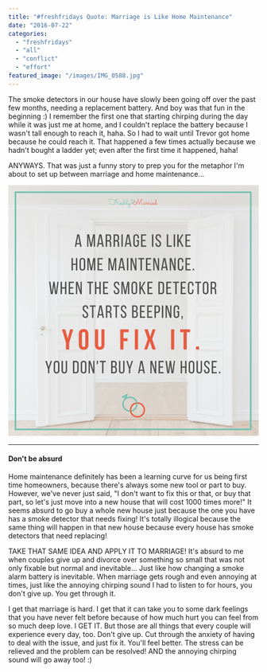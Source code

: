 ```yaml
---
title: "#freshfridays Quote: Marriage is Like Home Maintenance"
date: "2016-07-22"
categories: 
  - "freshfridays"
  - "all"
  - "conflict"
  - "effort"
featured_image: "/images/IMG_0588.jpg"
---
```


The smoke detectors in our house have slowly been going off over the past few months, needing a replacement battery. And boy was that fun in the beginning :) I remember the first one that starting chirping during the day while it was just me at home, and I couldn't replace the battery because I wasn't tall enough to reach it, haha. So I had to wait until Trevor got home because he could reach it. That happened a few times actually because we hadn't bought a ladder yet; even after the first time it happened, haha!

ANYWAYS. That was just a funny story to prep you for the metaphor I'm about to set up between marriage and home maintenance...

![fixing the smoke detector, the smoke detector, object lessons in marriage, marriage lessons, marriage metaphors, metaphors in marriage, marriage quotes, quotes in marriage, a marriage is like a house, a marriage is like, smoke detectors in marriage, fixing your marriage, don't give up in marriage, not giving up in marriage, marriage advice, marriage help, relationship education, relationship advice, newlywed advice, issues in marriage, struggles in marriage quotes](/images/home-maintenance-fix-it-quote.png)

* * *

#### Don't be absurd

Home maintenance definitely has been a learning curve for us being first time homeowners, because there's always some new tool or part to buy. However, we've never just said, "I don't want to fix this or that, or buy that part, so let's just move into a new house that will cost 1000 times more!" It seems absurd to go buy a whole new house just because the one you have has a smoke detector that needs fixing! It's totally illogical because the same thing will happen in that new house because every house has smoke detectors that need replacing!

TAKE THAT SAME IDEA AND APPLY IT TO MARRIAGE! It's absurd to me when couples give up and divorce over something so small that was not only fixable but normal and inevitable... Just like how changing a smoke alarm battery is inevitable. When marriage gets rough and even annoying at times, just like the annoying chirping sound I had to listen to for hours, you don't give up. You get through it.

I get that marriage is hard. I get that it can take you to some dark feelings that you have never felt before because of how much hurt you can feel from so much deep love. I GET IT. But those are all things that every couple will experience every day, too. Don't give up. Cut through the anxiety of having to deal with the issue, and just fix it. You'll feel better. The stress can be relieved and the problem can be resolved! AND the annoying chirping sound will go away too! :)
